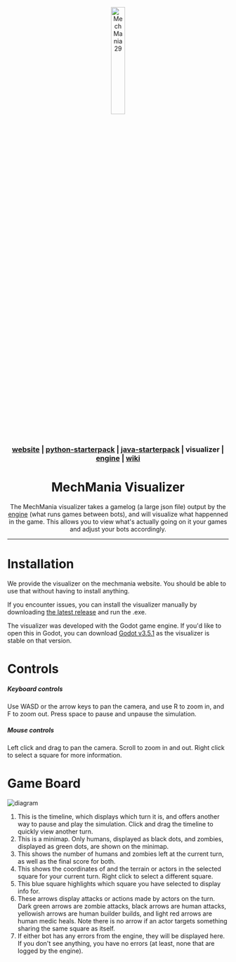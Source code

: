 <div align="center">

<a href="https://mechmania.org"><img width="25%" src="https://github.com/MechMania-29/Website/blob/main/images/mm29_logo.png" alt="MechMania 29"></a>

### [website](https://mechmania.org) | [python-starterpack](https://github.com/MechMania-29/python-starterpack) | [java-starterpack](https://github.com/MechMania-29/java-starterpack) | visualizer | [engine](https://github.com/MechMania-29/engine) | [wiki](https://github.com/MechMania-29/Wiki)

# MechMania Visualizer

The MechMania visualizer takes a gamelog (a large json file) output by the [engine](https://github.com/MechMania-29/engine) (what runs games between bots), and will visualize what happenned in the game.
This allows you to view what's actually going on it your games and adjust your bots accordingly.

</div>

---

# Installation

We provide the visualizer on the mechmania website. You should be able to use that without having to install anything.

If you encounter issues, you can install the visualizer manually by downloading [the latest release](https://github.com/MechMania-29/Visualizer/releases) and run the .exe.

The visualizer was developed with the Godot game engine. If you'd like to open this in Godot, you can download [Godot v3.5.1](https://godotengine.org/download/archive/3.5.1-stable/) as the visualizer is stable on that version.

# Controls
  ##### Keyboard controls
  Use WASD or the arrow keys to pan the camera, and use R to zoom in, and F to zoom out. Press space to pause and unpause the simulation.
  ##### Mouse controls
  Left click and drag to pan the camera. Scroll to zoom in and out. Right click to select a square for more information.

# Game Board
![diagram](https://github.com/MechMania-29/Visualizer/assets/90988235/d4e32f30-5923-4e9d-98be-bf9909ca9281)

 1. This is the timeline, which displays which turn it is, and offers another way to pause and play the simulation. Click and drag the timeline to quickly view another turn.
  2. This is a minimap. Only humans, displayed as black dots, and zombies, displayed as green dots, are shown on the minimap.
  3. This shows the number of humans and zombies left at the current turn, as well as the final score for both.
  4. This shows the coordinates of and the terrain or actors in the selected square for your current turn. Right click to select a different square.
  5. This blue square highlights which square you have selected to display info for.
  6. These arrows display attacks or actions made by actors on the turn. Dark green arrows are zombie attacks, black arrows are human attacks, yellowish arrows are human builder builds, and light red arrows are human medic heals. Note there is no arrow if an actor targets something sharing the same square as itself.
  7. If either bot has any errors from the engine, they will be displayed here. If you don't see anything, you have no errors (at least, none that are logged by the engine).

